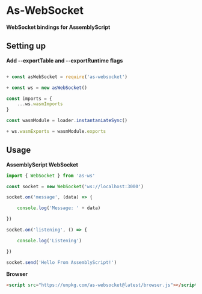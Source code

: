 # As-WebSocket
**WebSocket bindings for AssemblyScript**

## Setting up

**Add --exportTable and --exportRuntime flags**

```js

+ const asWebSocket = require('as-websocket')

+ const ws = new asWebSocket()

const imports = {
    ...ws.wasmImports
}

const wasmModule = loader.instantaniateSync()

+ ws.wasmExports = wasmModule.exports

```

## Usage

**AssemblyScript WebSocket**

```js
import { WebSocket } from 'as-ws'

const socket = new WebSocket('ws://localhost:3000')

socket.on('message', (data) => {

    console.log('Message: ' + data)

})

socket.on('listening', () => {

    console.log('Listening')

})

socket.send('Hello From AssemblyScript!')

```

**Browser**

```html
<script src="https://unpkg.com/as-websocket@latest/browser.js"></script>
```